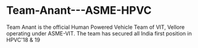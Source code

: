 # Team-Anant---ASME-HPVC
Team Anant is the official Human Powered Vehicle Team of VIT, Vellore operating under ASME-VIT. The team has secured all India first position in HPVC'18 &amp; 19
